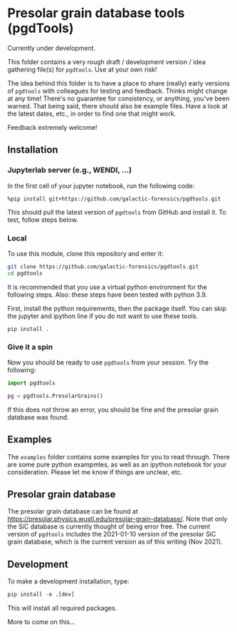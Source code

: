# Presolar grain database tools (pgdTools)

Currently under development.

This folder contains a very rough draft /
development version /
idea gathering file(s)
for `pgdtools`.
Use at your own risk!

The idea behind this folder is to have a place
to share (really) early versions of `pgdtools`
with colleagues for testing
and feedback.
Thinks might change at any time!
There's no guarantee for consistency,
or anything, you've been warned.
That being said,
there should also be example files.
Have a look at the latest dates, etc.,
in order to find one that might work.

Feedback extremely welcome!

## Installation

### Jupyterlab server (e.g., WENDI, ...)

In the first cell of your jupyter notebook,
run the following code:

```
%pip install git+https://github.com/galactic-forensics/pgdtools.git
```

This should pull the latest version
of `pgdtools` from GitHub and install it.
To test, follow steps below.

### Local

To use this module,
clone this repository
and enter it:
```bash
git clone https://github.com/galactic-forensics/pgdtools.git
cd pgdtools
```

It is recommended that you use
a virtual python environment for the following steps.
Also: these steps have been tested with python 3.9.

First, install the python requirements,
then the package itself.
You can skip the jupyter and ipython line if you
do not want to use these tools.

```
pip install .
```

### Give it a spin

Now you should be ready to use `pgdtools`
from your session. Try the following:

```python
import pgdtools

pg = pgdtools.PresolarGrains()
```

If this does not throw an error,
you should be fine and the
presolar grain database was found.

## Examples

The `examples` folder contains some examples for you to read through.
There are some pure python exampmles,
as well as an ipython notebook for your consideration.
Please let me know if things are unclear, etc.

## Presolar grain database

The presolar grain database
can be found at
https://presolar.physics.wustl.edu/presolar-grain-database/.
Note that only the SiC database
is currently thought of being error free.
The current version of `pgdtools`
includes the 2021-01-10 version
of the presolar SiC grain database,
which is the current version as of this writing (Nov 2021).

## Development

To make a development installation,
type:

```python
pip install -e .[dev]
```

This will install all required packages.

More to come on this...
